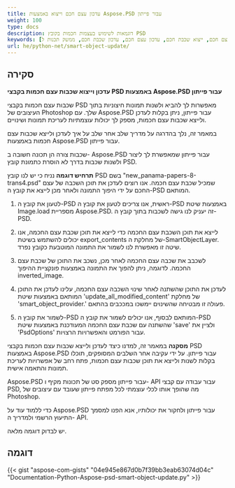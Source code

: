 ```yaml
---
title: עדכון עצם חכם וייצוא באמצעות Aspose.PSD עבור פייתון
weight: 100
type: docs
description: דוגמאות לשימוש בעצמות חכמות בקובץ PSD
keywords: [עצם חכם, שכבת חכם, ייצוא עצם חכם, ייצוא שכבת חכם, עדכון עצם חכם, עדכון שכבת חכם, ממשק תכנות ל-PSD, פייתון, קוד לדוגמא]
url: he/python-net/smart-object-update/
---
```


## **סקירה**


**עדכון וייצוא שכבות עצם חכמות בקבצי PSD באמצעות Aspose.PSD עבור פייתון**

שכבות עצם חכמות בקבצי PSD מאפשרות לך להביא ולשנות תמונות חיצוניות בתוך העיצובים של Photoshop שלך. עם Aspose.PSD עבור פייתון, ניתן בקלות לעדכן ולייצא שכבות עצם חכמות, מספק לך יכולות עוצמתיות לעריכת תמונות ושינויים.

במאמר זה, נלך בהדרגה על מדריך שלב אחר שלב על איך לעדכן ולייצא שכבות עצם חכמות באמצעות Aspose.PSD עבור פייתון.

שכבות צורה הן תכונה חשובה ב- Aspose.PSD עבור פייתון שמאפשרת לך ליצור ולשנות שכבות בדרך לא הוסרת כתמונת קובץ PSD.

**תרחיש דוגמה**
נניח כי יש לנו קובץ PSD בשם "new_panama-papers-8-trans4.psd" שמכיל שכבת עצם חכמה. אנו רוצים לעדכן את תוכן השכבה של עצם החכם על ידי היפוך התמונה ולאחר מכן לייצא את קובץ ה-PSD המותאם.

1. לטעון את קובץ ה-PSD
ראשית, אנו צריכים לטעון את קובץ ה-PSD באמצעות שיטת Image.load מספריית Aspose.PSD. זה יעניק לנו גישה לשכבות בתוך קובץ ה-PSD.

2. לייצא את תוכן השכבת עצם החכמה
כדי לייצא את תוכן שכבת עצם החכמה, אנו יכולים להשתמש בשיטת export_contents של מחלקת ה-SmartObjectLayer. שיטה זו מאפשרת לנו לשמור את התמונה המוטבעת כקובץ נפרד.

3. לשכבב את שכבה עצם החכמה
לאחר מכן, נשכב את התוכן של שכבת עצם החכמה. לדוגמה, ניתן להפוך את התמונה באמצעות פונקציית ההיפוך inverted_image.

4. לעדכן את התוכן שהשתנה
לאחר שינוי השכבה עצם החכמה, עלינו לעדכן את התוכן המותאם באמצעות שיטת 'update_all_modified_content' של מחלקת 'smart_object_provider.' פעולה זו מבטיחה שהשינוים יימשכו במככבים בהתאם.

5. לשמור את קובץ ה-PSD המותאם
לבסוף, אנו יכולים לשמור את קובץ ה-PSD שהשתנה עם שכבת עצם החכמה המעודכנת באמצעות שיטת 'save' ולציין את 'PsdOptions' עבור הפורמט והאפשרויות הרצויות.

**מסקנה**
במאמר זה, למדנו כיצד לעדכן ולייצא שכבות עצם חכמות בקבצי PSD באמצעות Aspose.PSD עבור פייתון. על ידי עקיבה אחר השלבים המסופקים, תוכלו בקלות לשנות ולייצא את תוכן שכבות עצם חכמות, פתח רחב של אפשרויות לעריכת תמונות והתאמה אישית.

Aspose.PSD עבור פייתון מספק סט של תכונות מקיף ו- API עבור עבודה עם קבצי PSD, מה שהופך אותו לכלי עוצמתי לכל מפתח פייתון שעובד עם עיצובים של Photoshop.

כדי ללמוד עוד על Aspose.PSD עבור פייתון ולחקור את יכולותיו, אנא הפנו למסמך התיעוץ הרשמי ולמדריך ה- API.

יש לבדוק דוגמה מלאה.

## **דוגמה**
{{< gist "aspose-com-gists" "04e945e867d0b7f39bb3eab63074d04c" "Documentation-Python-Aspose-psd-smart-object-update.py" >}}
